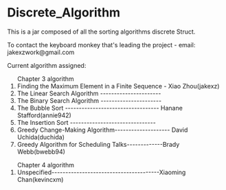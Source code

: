 Discrete_Algorithm
================== 
<p>This is a jar composed of all the sorting algorithms discrete Struct.</p>
<p>To contact the keyboard monkey that's leading the project - email: jakexzwork@gmail.com</p>
<p>Current algorithm assigned:</p>
<ol>Chapter 3 algorithm
<li>Finding the Maximum Element in a Finite Sequence - Xiao Zhou(jakexz)</li>
<li>The Linear Search Algorithm ---------------------- </li>
<li>The Binary Search Algorithm ---------------------- </li>
<li>The Bubble Sort ---------------------------------- Hanane Stafford(annie942)</li>
<li>The Insertion Sort -------------------------------</li>
<li>Greedy Change-Making Algorithm-------------------- David Uchida(duchida)</li>
<li>Greedy Algorithm for Scheduling Talks-------------Brady Webb(bwebb94)</li>
</ol>
<ol>Chapter 4 algorithm
<li>Unspecified---------------------------------------Xiaoming Chan(kevincxm)</li>
</ol>
